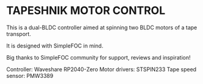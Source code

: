 # TAPESHNIK MOTOR CONTROL

This is a dual-BLDC controller aimed at spinning two BLDC motors of a tape transport.

It is designed with SimpleFOC in mind.

Big thanks to SimpleFOC community for support, reviews and inspiration!

  Controller: 				Waveshare RP2040-Zero
  Motor drivers: 			STSPIN233
  Tape speed sensor:			PMW3389
